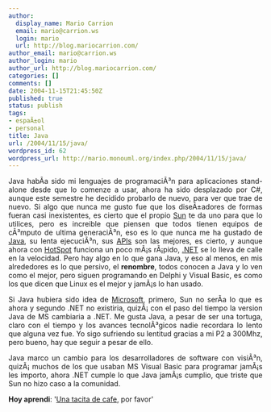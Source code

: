 ```yaml
---
author:
  display_name: Mario Carrion
  email: mario@carrion.ws
  login: mario
  url: http://blog.mariocarrion.com/
author_email: mario@carrion.ws
author_login: mario
author_url: http://blog.mariocarrion.com/
categories: []
comments: []
date: 2004-11-15T21:45:50Z
published: true
status: publish
tags:
- espaÃ±ol
- personal
title: Java
url: /2004/11/15/java/
wordpress_id: 62
wordpress_url: http://mario.monouml.org/index.php/2004/11/15/java/
---
```


<div style="clear:both;"></div>
<p align="justify">Java habÃ­a sido mi lenguajes de programaciÃ³n para aplicaciones stand-alone desde <a href="http://java.sun.com"></a>que lo comenze a usar, ahora ha sido desplazado por C#, aunque este semestre he decidido probarlo de nuevo, para ver que trae de nuevo. Si algo que nunca me gusto fue que los diseÃ±adores de formas fueran casi inexistentes, es cierto que el propio <a href="http://www.sun.com">Sun</a> te da uno para que lo utilices, pero es increible que piensen que todos tienen equipos de cÃ³mputo de ultima generaciÃ³n, eso es lo que nunca me ha gustado de <a href="http://java.sun.com">Java</a>, su lenta ejecuciÃ³n, sus <a href="http://java.sun.com/reference/api/index.html">APIs</a> son las mejores, es cierto, y aunque ahora con <a href="http://java.sun.com/products/hotspot/">HotSpot</a> funciona un poco mÃ¡s rÃ¡pido, <a href="http://www.microsoft.com/net/">.NET</a> se lo lleva de calle en la velocidad. Pero hay algo en lo que gana Java, y eso al menos, en mis alrededores es lo que persivo, el <span style="font-weight:bold;">renombre</span>, todos conocen a Java y lo ven como el mejor, pero siguen programando en Delphi y Visual Basic, es como los que dicen que Linux es el mejor y jamÃ¡s lo han usado.</p>
<p align="justify">Si Java hubiera sido idea de <a href="http://www.microsoft.com">Microsoft</a>, primero, Sun no serÃ­a lo que es ahora y segundo .NET no existiria, quizÃ¡ con el paso del tiempo la version Java de MS cambiaria a .NET. Me gusta Java, a pesar de ser una tortuga, claro con el tiempo y los avances tecnolÃ³gicos nadie recordara lo lento que alguna vez fue. Yo sigo sufriendo su lentitud gracias a mi P2 a 300Mhz, pero bueno, hay que seguir a pesar de ello.</p>
<p align="justify">Java marco un cambio para los desarrolladores de software con visiÃ³n, quizÃ¡ muchos de los que usaban MS Visual Basic para programar jamÃ¡s les importo, ahora .NET cumple lo que Java jamÃ¡s cumplio, que triste que Sun no hizo caso a la comunidad.</p>
<p><span style="font-weight:bold;">Hoy aprendi</span>: '<a href="http://java.sun.com/docs/books/tutorial/getStarted/cupojava/unix.html">Una tacita de cafe</a>, por favor'</p>
<div style="clear:both; padding-bottom: 0.25em;"></div>
